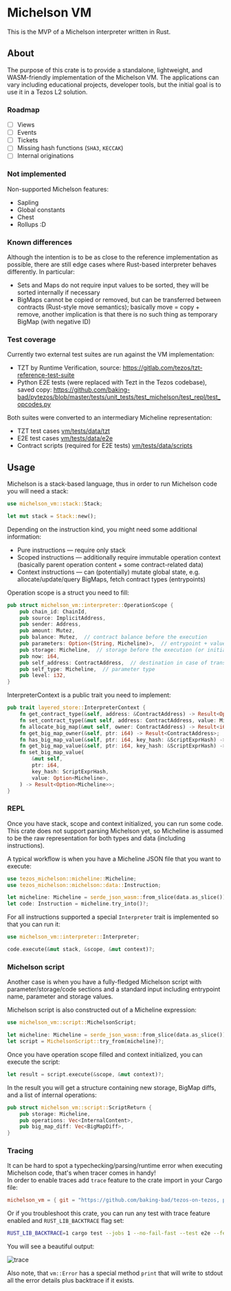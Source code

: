 # Michelson VM

This is the MVP of a Michelson interpreter written in Rust.

## About
The purpose of this crate is to provide a standalone, lightweight, and WASM-friendly implementation of the Michelson VM. The applications can vary including educational projects, developer tools, but the initial goal is to use it in a Tezos L2 solution.

### Roadmap

- [ ] Views
- [ ] Events
- [ ] Tickets
- [ ] Missing hash functions (`SHA3`, `KECCAK`)
- [ ] Internal originations

### Not implemented
Non-supported Michelson features:
* Sapling
* Global constants
* Chest
* Rollups :D

### Known differences
Although the intention is to be as close to the reference implementation as possible, there are still edge cases where Rust-based interpreter behaves differently. In particular:
* Sets and Maps do not require input values to be sorted, they will be sorted internally if necessary
* BigMaps cannot be copied or removed, but can be transferred between contracts (Rust-style move semantics); basically move = copy + remove, another implication is that there is no such thing as temporary BigMap (with negative ID)

### Test coverage

Currently two external test suites are run against the VM implementation:
* TZT by Runtime Verification, source: https://gitlab.com/tezos/tzt-reference-test-suite
* Python E2E tests (were replaced with Tezt in the Tezos codebase), saved copy: https://github.com/baking-bad/pytezos/blob/master/tests/unit_tests/test_michelson/test_repl/test_opcodes.py

Both suites were converted to an intermediary Micheline representation:
* TZT test cases [vm/tests/data/tzt](https://github.com/baking-bad/tezos-on-tezos/tree/master/vm/tests/data/tzt)
* E2E test cases [vm/tests/data/e2e](https://github.com/baking-bad/tezos-on-tezos/tree/master/vm/tests/data/e2e)
* Contract scripts (required for E2E tests) [vm/tests/data/scripts](https://github.com/baking-bad/tezos-on-tezos/tree/master/vm/tests/data/scripts)

## Usage

Michelson is a stack-based language, thus in order to run Michelson code you will need a stack:

```rust
use michelson_vm::stack::Stack;

let mut stack = Stack::new();
```

Depending on the instruction kind, you might need some additional information:
* Pure instructions — require only stack
* Scoped instructions — additionally require immutable operation context (basically parent operation content + some contract-related data)
* Context instructions — can (potentially) mutate global state, e.g. allocate/update/query BigMaps, fetch contract types (entrypoints)

Operation scope is a struct you need to fill:
```rust
pub struct michelson_vm::interpreter::OperationScope {
    pub chain_id: ChainId,
    pub source: ImplicitAddress,
    pub sender: Address,
    pub amount: Mutez,
    pub balance: Mutez,  // contract balance before the execution
    pub parameters: Option<(String, Micheline)>,  // entrypoint + value
    pub storage: Micheline,  // storage before the execution (or initial storage in case of origination)
    pub now: i64,
    pub self_address: ContractAddress,  // destination in case of transaction, originated_contract in case of origination
    pub self_type: Micheline,  // parameter type
    pub level: i32,
}
```

InterpreterContext is a public trait you need to implement:
```rust
pub trait layered_store::InterpreterContext {
    fn get_contract_type(&self, address: &ContractAddress) -> Result<Option<Micheline>>;
    fn set_contract_type(&mut self, address: ContractAddress, value: Micheline) -> Result<()>;
    fn allocate_big_map(&mut self, owner: ContractAddress) -> Result<i64>;
    fn get_big_map_owner(&self, ptr: i64) -> Result<ContractAddress>;
    fn has_big_map_value(&self, ptr: i64, key_hash: &ScriptExprHash) -> Result<bool>;
    fn get_big_map_value(&self, ptr: i64, key_hash: &ScriptExprHash) -> Result<Option<Micheline>>;
    fn set_big_map_value(
        &mut self,
        ptr: i64,
        key_hash: ScriptExprHash,
        value: Option<Micheline>,
    ) -> Result<Option<Micheline>>;
}
```

### REPL

Once you have stack, scope and context initialized, you can run some code.  
This crate does not support parsing Michelson yet, so Micheline is assumed to be the raw representation for both types and data (including instructions).  

A typical workflow is when you have a Micheline JSON file that you want to execute:
```rust
use tezos_michelson::micheline::Micheline;
use tezos_michelson::michelson::data::Instruction;

let micheline: Micheline = serde_json_wasm::from_slice(data.as_slice())?;
let code: Instruction = micheline.try_into()?;
```

For all instructions supported a special `Interpreter` trait is implemented so that you can run it:
```rust
use michelson_vm::interpreter::Interpreter;

code.execute(&mut stack, &scope, &mut context)?;
```

### Michelson script

Another case is when you have a fully-fledged Michelson script with parameter/storage/code sections and a standard input including entrypoint name, parameter and storage values.  

Michelson script is also constructed out of a Micheline expression:
```rust
use michelson_vm::script::MichelsonScript;

let micheline: Micheline = serde_json_wasm::from_slice(data.as_slice())?;
let script = MichelsonScript::try_from(micheline)?;
```

Once you have operation scope filled and context initialized, you can execute the script:
```rust
let result = script.execute(&scope, &mut context)?;
```

In the result you will get a structure containing new storage, BigMap diffs, and a list of internal operations:
```rust
pub struct michelson_vm::script::ScriptReturn {
    pub storage: Micheline,
    pub operations: Vec<InternalContent>,
    pub big_map_diff: Vec<BigMapDiff>,
}
```

### Tracing

It can be hard to spot a typechecking/parsing/runtime error when executing Michelson code, that's when tracer comes in handy!  
In order to enable traces add `trace` feature to the crate import in your Cargo file:
```toml
michelson_vm = { git = "https://github.com/baking-bad/tezos-on-tezos, package = "vm", features = ["trace"] }
```

Or if you troubleshoot this crate, you can run any test with trace feature enabled and `RUST_LIB_BACKTRACE` flag set:
```sh
RUST_LIB_BACKTRACE=1 cargo test --jobs 1 --no-fail-fast --test e2e --features trace -- --nocapture --test-threads=1 e2e_map_iter_00.json
```

You will see a beautiful output:

![trace](https://i.imgur.com/EGew4G1.png?)

Also note, that `vm::Error` has a special method `print` that will write to stdout all the error details plus backtrace if it exists.